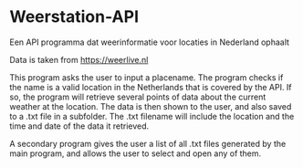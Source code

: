 # Weerstation-API
Een API programma dat weerinformatie voor locaties in Nederland ophaalt

Data is taken from https://weerlive.nl

This program asks the user to input a placename. 
The program checks if the name is a valid location in the Netherlands that is covered by the API.
If so, the program will retrieve several points of data about the current weather at the location. 
The data is then shown to the user, and also saved to a .txt file in a subfolder. The .txt filename will include the location and the time and date of the data it retrieved.

A secondary program gives the user a list of all .txt files generated by the main program, and allows the user to select and open any of them.
